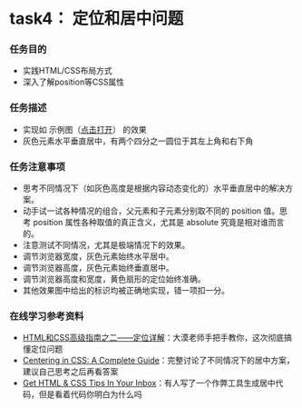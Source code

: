 # task4： 定位和居中问题
### 任务目的

+	实践HTML/CSS布局方式
+   深入了解position等CSS属性



### 任务描述
  
+ 	实现如 示例图（[点击打开](http://7xrp04.com1.z0.glb.clouddn.com/task_1_4_1.png)） 的效果
+   灰色元素水平垂直居中，有两个四分之一圆位于其左上角和右下角


 
### 任务注意事项

* 	思考不同情况下（如灰色高度是根据内容动态变化的）水平垂直居中的解决方案。
*   动手试一试各种情况的组合，父元素和子元素分别取不同的 position 值。思考 position 属性各种取值的真正含义，尤其是 absolute 究竟是相对谁而言的。
*   注意测试不同情况，尤其是极端情况下的效果。
*   调节浏览器宽度，灰色元素始终水平居中。
*   调节浏览器高度，灰色元素始终垂直居中。
*   调节浏览器高度和宽度，黄色扇形的定位始终准确。
*   其他效果图中给出的标识均被正确地实现，错一项扣一分。



### 在线学习参考资料
*	[HTML和CSS高级指南之二——定位详解](http://www.w3cplus.com/css/advanced-html-css-lesson2-detailed-css-positioning.html)：大漠老师手把手教你，这次彻底搞懂定位问题
*   [Centering in CSS: A Complete Guide](https://css-tricks.com/centering-css-complete-guide/)：完整讨论了不同情况下的居中方案，建议自己思考之后再看答案
*   [Get HTML & CSS Tips In Your Inbox](http://howtocenterincss.com/)：有人写了一个作弊工具生成居中代码，但是看着代码你明白为什么吗
